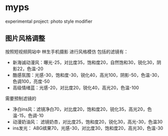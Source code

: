 # myps
experimental project: photo style modifier

## 图片风格调整
按照短视频网站中 林生手机摄影 进行风格模仿
包括的滤镜有：
* 新海诚动漫风：曝光-25，对比度35，饱和度20，自然饱和30，锐化30，阴影22，色温-20
* 酷感氛围：光感-30，饱和度-30，锐化40，高光100，阴影-50，色温-30，色调100，亮度-50
* 高级情绪蓝：光感-20，对比度20，锐化40，高光20，色温-100

需要预制滤镜的
* 净白ins风：滤镜净白70，对比度20，饱和度20，锐化35，高光20，色温-15，色调-10
* 动漫奶油风： 滤镜奶杏，对比度25，饱和度20，锐化30，高光-30，色温30
* ins发光： ABG缤果70，光感-30，对比度30，饱和度20，高光30，色温-30